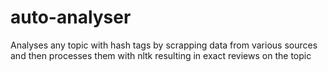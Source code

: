 # auto-analyser
Analyses any topic with hash tags by scrapping data from various sources and then processes them with nltk resulting in exact reviews on the topic
